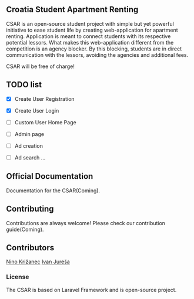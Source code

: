 ## Croatia Student Apartment Renting

CSAR is an open-source student project with simple but yet powerful initiative to ease student life by creating web-application for apartment renting. Application is meant to connect students with
its respective potential lessors. What makes this web-application different from the competition is an agency blocker. By this blocking, students are in direct communication with the lessors, avoiding the agencies and additional fees. 

CSAR will be free of charge!

## TODO list
- [x] Create User Registration
- [x] Create User Login
- [ ] Custom User Home Page
- [ ] Admin page
- [ ] Ad creation
- [ ] Ad search
...


## Official Documentation

Documentation for the CSAR(Coming).

## Contributing

Contributions are always welcome! Please check our contribution guide(Coming).

## Contributors
[Nino Križanec](https://hr.linkedin.com/in/nino-križanec-86126990)
[Ivan Jureša](https://hr.linkedin.com/in/ivan-jureša-37258770)

### License

The CSAR is based on Laravel Framework and is open-source project.
